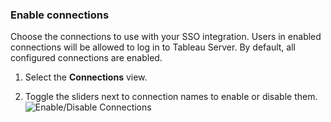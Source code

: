 ### Enable connections

Choose the connections to use with your SSO integration. Users in enabled connections will be allowed to log in to Tableau Server. By default, all configured connections are enabled.

1. Select the **Connections** view.

2. Toggle the sliders next to connection names to enable or disable them.
![Enable/Disable Connections](https://auth0.com/docs/media/articles/dashboard/sso-integrations/dashboard-integrations-sso-create_view-connections.png)